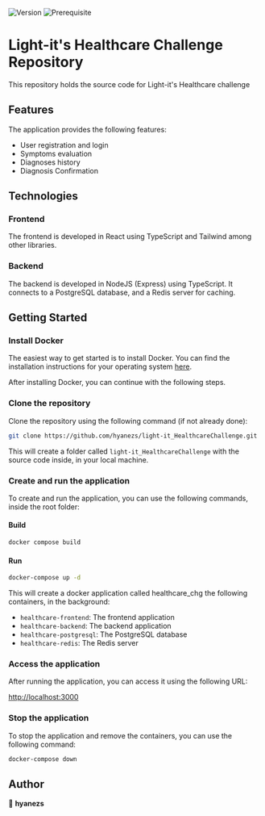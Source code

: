 ![Version](https://img.shields.io/badge/version-1.0.0-blue.svg?cacheSeconds=2592000)
![Prerequisite](https://img.shields.io/badge/docker-%3E%3D4.20.0-blue.svg)

# Light-it's Healthcare Challenge Repository

This repository holds the source code for Light-it's Healthcare challenge

## Features

The application provides the following features:

- User registration and login
- Symptoms evaluation
- Diagnoses history
- Diagnosis Confirmation

## Technologies

### Frontend

The frontend is developed in React using TypeScript and Tailwind among other libraries.

### Backend

The backend is developed in NodeJS (Express) using TypeScript. It connects to a PostgreSQL database, and a Redis server for caching.

## Getting Started

### Install Docker

The easiest way to get started is to install Docker. You can find the installation instructions for your operating system [here](https://docs.docker.com/get-docker/).

After installing Docker, you can continue with the following steps.

### Clone the repository

Clone the repository using the following command (if not already done):

```bash
git clone https://github.com/hyanezs/light-it_HealthcareChallenge.git
```

This will create a folder called `light-it_HealthcareChallenge` with the source code inside, in your local machine.

### Create and run the application

To create and run the application, you can use the following commands, inside the root folder:

#### Build

```sh
docker compose build
```

#### Run

```bash
docker-compose up -d
```

This will create a docker application called healthcare_chg the following containers, in the background:

- `healthcare-frontend`: The frontend application
- `healthcare-backend`: The backend application
- `healthcare-postgresql`: The PostgreSQL database
- `healthcare-redis`: The Redis server

### Access the application

After running the application, you can access it using the following URL:

[http://localhost:3000](http://localhost:3000)

### Stop the application

To stop the application and remove the containers, you can use the following command:

```bash
docker-compose down
```

## Author

👤 **hyanezs**
